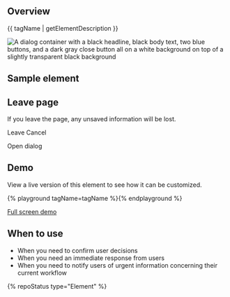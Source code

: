 ## Overview

{{ tagName | getElementDescription }}

<uxdot-example width-adjustment="1000px">
  <img src="{{ './dialog-sample.png' | url }}" alt="A dialog container with a black headline, black body text, two blue buttons, and a dark gray close button all on a white background on top of a slightly transparent black background">
</uxdot-example>

## Sample element

<rh-dialog trigger="standard-trigger">
  <h2 slot="header">Leave page</h2>
  <p>If you leave the page, any unsaved information will be lost.</p>
  <rh-button slot="footer">Leave</rh-button>
  <rh-button slot="footer" variant="tertiary">Cancel</rh-button>
</rh-dialog>

<rh-button id="standard-trigger">Open dialog</rh-button>

## Demo

View a live version of this element to see how it can be customized.

{% playground tagName=tagName %}{% endplayground %}

<rh-cta><a href="{{ './demo/' | url }}">Full screen demo</a></rh-cta>

## When to use

- When you need to confirm user decisions
- When you need an immediate response from users
- When you need to notify users of urgent information concerning their current workflow


{% repoStatus type="Element" %}

